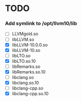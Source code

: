 # TODO

### Add symlink to /opt/llvm10/lib

- [ ] LLVMgold.so
- [ ] libLLVM.so
- [x] libLLVM-10.0.0.so
- [x] libLLVM-10.so
- [ ] libLTO.so
- [x] libLTO.so.10
- [ ] libRemarks.so
- [x] libRemarks.so.10
- [ ] libclang.so
- [x] libclang.so.10
- [ ] libclang-cpp.so
- [x] libclang-cpp.so.10
